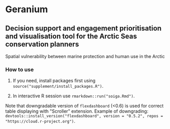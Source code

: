 # Geranium

## Decision support and engagement prioritisation and visualisation tool for the Arctic Seas conservation planners

Spatial vulnerability between marine protection and human use in the Arctic

### How to use

1. If you need, install packages first using `source("supplement/install_packages.R")`.

2. In interactive R session use `rmarkdown::run("soiga.Rmd")`.

Note that downgradable version of `flexdashboard` (<0.6) is used for correct table displaying with "Scroller" extension. Example of downgrading: `devtools::install_version("flexdashboard", version = "0.5.2", repos = "https://cloud.r-project.org")`.
